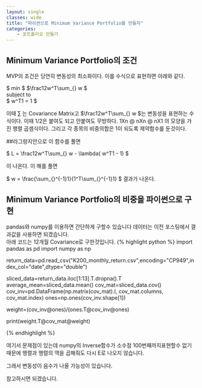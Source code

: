 ```yaml
---
layout: single
classes: wide
title: "파이썬으로 Minimum Variance Portfolio를 만들자"
categories:
    - 포트폴리오 만들기
---
```


## Minimum Variance Portfolio의 조건
MVP의 조건은 당연히 변동성의 최소화이다. 이를 수식으로 표현하면 아래와 같다.

$ min $  $\frac12w^T\sum_{} w $   
 subject to  
$ w^T1 = 1 $  

이때 $\sum_{}$ 는 Covariance Matrix고 $\frac12w^T\sum_{} w $는 변동성을 표현하는 수식이다. 이때 1/2은 붙여도 되고 안붙여도 무방하다.   1Xn @ nXn @ nX1 의 모양을 가진 행렬 곱셈식이다.
그리고 각 종목의 비중의합은 1이 되도록 제약함수를 둔것이다.

##라그랑지안으로 이 함수를 풀면

$ L = \frac12w^T\sum_{} w - \lambda( w^T1 - 1) $  

이 나온다. 이 해를 풀면 

$ w = \frac{\sum_{}^{-1}1}{1^T\sum_{}^{-1}1} $ 결과가 나온다.  
## Minimum Variance Portfolio의 비중을 파이썬으로 구현  
pandas와 numpy를 이용하면 간단하게 구할수 있습니다  데이터는 이전 포스팅에서 결과값을 사용하면 되겠습니다.  
아래 코드는 12개월 Covariance로 구한것입니다.
{% highlight python %}
import pandas as pd
import numpy as np

return_data=pd.read_csv("K200_monthly_return.csv",encoding="CP949",index_col="date",dtype="double")

sliced_data=return_data.iloc[1:13].T.dropna().T
average_mean=sliced_data.mean()
cov_mat=sliced_data.cov() 
cov_inv=pd.DataFrame(np.matrix(cov_mat).I, cov_mat.columns, cov_mat.index)
ones=np.ones(cov_inv.shape[1])


weight=(cov_inv@ones)/(ones.T@cov_inv@ones)

print(weight.T@cov_mat@weight)

{% endhighlight %}

여기서 문제점이 있는데 numpy의 Inverse함수가 소수점 100번째까지표현할수 없기때문에 행렬과 행렬의 역을 곱해줘도 다시 E로 나오지 않습니다.

그래서 변동성이 음수가 나올 가능성이 있습니다.

참고하시면 되겠습니다.
